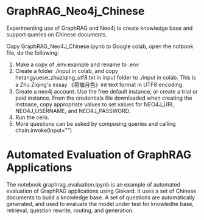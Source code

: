 # GraphRAG_Neo4j_Chinese
Experimenting use of GraphRAG and Neo4j to create knowledge base and support queries on Chinese documents.

Copy GraphRAG_Neo4J_Chinese.ipynb to Google colab, open the notbook file, do the following:
1. Make a copy of .env.example and rename to .env
2. Create a folder ./input in colab, and copy hetangyuese_zhuziqing_utf8.txt in input folder to ./input in colab. This is a Zhu Ziqing's essay 《荷塘月色》int text format in UTF8 encoding.
3. Create a neo4j account. Use the free default instance, or create a trial or paid instance. From the credentials file downloaded when creating the instnace, copy appropriate values to set values for NEO4J_URI,
NEO4J_USERNAME, and NEO4J_PASSWORD. 
4. Run the cells. 
5. More questions can be asked by composing queries and calling chain.invoke(input="<query>")

# Automated Evaluation of GraphRAG Applications
The notebook graphrag_evaluation.ipynb is an example of automated evaluation of GraphRAG applications using Giskard. It uses a set of Chinese documents to build a knowledge base. A set of questions are automatically generated, and used to evaluate the model under test for knowledhe base, retrieval, question rewrite, routing, and generation.  
